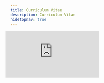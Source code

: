 ```yaml
---
title: Curriculum Vitae
description: Curriculum Vitae
hidetopnav: true
---
```



<style type="text/css">
body > * {
    margin-left: 3rem;
}

#content {
    width: 38rem;
    padding-bottom: 4rem;
}

iframe {
    margin-left: -1rem;
}
</style>
<!-- ```{r}
#| label: iframe
#| echo: FALSE

# htmltools::tags$iframe(
#   src = "./joelnitta-cv/Ying_cv.pdf",
#   onload = "this.width='100%';this.height=screen.height*0.6;",
#   frameBorder = "0"
# )

htmltools::includeHTML("./Ying_cv.html")
``` -->

<iframe src="https://kejunying.com/cv/Ying_cv.html" onload="this.width=&#39;100%&#39;;this.height=screen.height*0.5;" frameBorder="0"></iframe>
